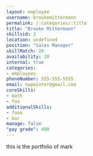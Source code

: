 ```yaml
--- 
layout: employee 
username: brookemittermann
permalink: /:categories/:title 
title: "Brooke Mittermann" 
skillsid: 2 
location: undefined
position: "Sales Manager"
skillMatch: 20
availability: 20
internal: true
categories: 
- employees
phoneNumber: 555-555-5555 
email: nwpointer@gmail.com
coreSkills:
- math 
- foo
additionalSkills:
- fooo
- bar
manage: false
"pay grade": 400
---
```


this is the portfolio of mark